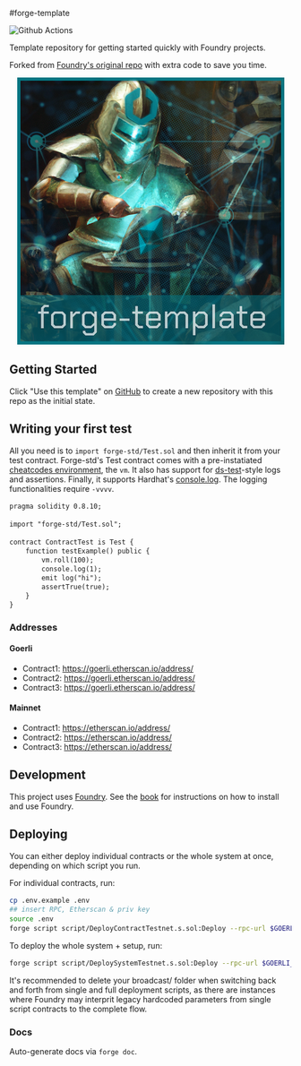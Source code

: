 #forge-template

![Github Actions](https://github.com/foundry-rs/forge-template/workflows/CI/badge.svg)

Template repository for getting started quickly with Foundry projects. 

Forked from [Foundry's original repo](https://github.com/foundry-rs/forge-template/) with extra code to save you time.

<!-- ![Foundry Tests](https://github.com/pollum-io/forge-template/workflows/Foundry Tests/badge.svg)

![Slither Lints](https://github.com/pollum-io/forge-template/workflows/Lints/badge.svg) -->

<p align="center">
  <img src="./img/forge-template.png" />
</p>

## Getting Started

Click "Use this template" on [GitHub](https://github.com/pollum-io/forge-template) to create a new repository with this repo as the initial state.

## Writing your first test

All you need is to `import forge-std/Test.sol` and then inherit it from your test contract. Forge-std's Test contract comes with a pre-instatiated [cheatcodes environment](https://book.getfoundry.sh/cheatcodes/), the `vm`. It also has support for [ds-test](https://book.getfoundry.sh/reference/ds-test.html)-style logs and assertions. Finally, it supports Hardhat's [console.log](https://github.com/brockelmore/forge-std/blob/master/src/console.sol). The logging functionalities require `-vvvv`.

```solidity
pragma solidity 0.8.10;

import "forge-std/Test.sol";

contract ContractTest is Test {
    function testExample() public {
        vm.roll(100);
        console.log(1);
        emit log("hi");
        assertTrue(true);
    }
}
```

### Addresses
#### Goerli
- Contract1: https://goerli.etherscan.io/address/
- Contract2: https://goerli.etherscan.io/address/
- Contract3: https://goerli.etherscan.io/address/
#### Mainnet
- Contract1: https://etherscan.io/address/
- Contract2: https://etherscan.io/address/
- Contract3: https://etherscan.io/address/

## Development

This project uses [Foundry](https://getfoundry.sh). See the [book](https://book.getfoundry.sh/getting-started/installation.html) for instructions on how to 
install and use Foundry.

## Deploying

You can either deploy individual contracts or the whole system at once, depending on which script you run.

For individual contracts, run:
```bash
cp .env.example .env
## insert RPC, Etherscan & priv key
source .env
forge script script/DeployContractTestnet.s.sol:Deploy --rpc-url $GOERLI_RPC_URL --broadcast --verify -vvvv
```

To deploy the whole system + setup, run:
```bash
forge script script/DeploySystemTestnet.s.sol:Deploy --rpc-url $GOERLI_RPC_URL --broadcast --verify -vvvv
```

It's recommended to delete your broadcast/ folder when switching back and forth from single and full deployment scripts, as there are instances where Foundry may interprit legacy hardcoded parameters from single script contracts to the complete flow.

### Docs
Auto-generate docs via `forge doc`.
